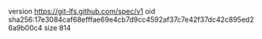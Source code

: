 version https://git-lfs.github.com/spec/v1
oid sha256:17e3084caf68efffae69e4cb7d9cc4592af37c7e42f37dc42c895ed26a9b00c4
size 814
